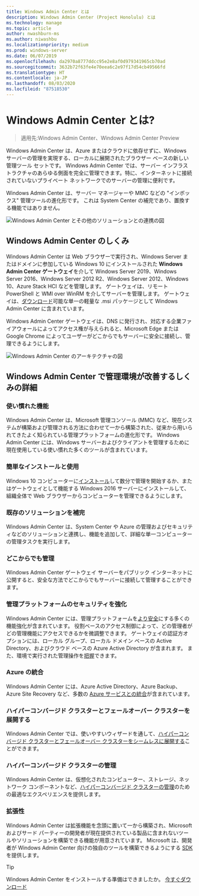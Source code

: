 ```yaml
---
title: Windows Admin Center とは
description: Windows Admin Center (Project Honolulu) とは
ms.technology: manage
ms.topic: article
author: nwashburn-ms
ms.author: niwashbu
ms.localizationpriority: medium
ms.prod: windows-server
ms.date: 06/07/2019
ms.openlocfilehash: da2970a8777ddcc95e2e8af0d979341965cb70ad
ms.sourcegitcommit: 3632b72f63fe4e70eea6c2e97f17d54cb49566fd
ms.translationtype: HT
ms.contentlocale: ja-JP
ms.lasthandoff: 08/03/2020
ms.locfileid: "87518530"
---
```

# <a name="what-is-windows-admin-center"></a>Windows Admin Center とは?

> 適用先:Windows Admin Center、Windows Admin Center Preview

Windows Admin Center は、Azure またはクラウドに依存せずに、Windows サーバーの管理を実現する、ローカルに展開されたブラウザー ベースの新しい管理ツール セットです。 Windows Admin Center では、サーバー インフラストラクチャのあらゆる側面を完全に管理できます。特に、インターネットに接続されていないプライベート ネットワークでのサーバーの管理に便利です。

Windows Admin Center は、サーバー マネージャーや MMC などの "インボックス" 管理ツールの進化形です。 これは System Center の補完であり、置換する機能ではありません。

![Windows Admin Center とその他のソリューションとの連携の図](../media/wac-complements.png)

## <a name="how-does-windows-admin-center-work"></a>Windows Admin Center のしくみ

Windows Admin Center は Web ブラウザーで実行され、Windows Server またはドメインに参加している Windows 10 にインストールされた **Windows Admin Center ゲートウェイ**を介して Windows Server 2019、Windows Server 2016、Windows Server 2012 R2、Windows Server 2012、Windows 10、Azure Stack HCI などを管理します。 ゲートウェイは、リモート PowerShell と WMI over WinRM を介してサーバーを管理します。 ゲートウェイは、[ダウンロード](https://aka.ms/windowsadmincenter)可能な単一の軽量な .msi パッケージとして Windows Admin Center に含まれています。

Windows Admin Center ゲートウェイは、DNS に発行され、対応する企業ファイアウォールによってアクセス権が与えられると、Microsoft Edge または Google Chrome によってユーザーがどこからでもサーバーに安全に接続し、管理できるようにします。

![Windows Admin Center のアーキテクチャの図](../media/architecture.png)

## <a name="learn-how-windows-admin-center-improves-your-management-environment"></a>Windows Admin Center で管理環境が改善するしくみの詳細

### <a name="familiar-functionality"></a>**使い慣れた機能**

Windows Admin Center は、Microsoft 管理コンソール (MMC) など、現在システムが構築および管理される方法に合わせて一から構築された、従来から用いられてきたよく知られている管理プラットフォームの進化形です。 Windows Admin Center には、Windows サーバーおよびクライアントを管理するために現在使用している使い慣れた多くのツールが含まれています。

### <a name="easy-to-install-and-use"></a>**簡単なインストールと使用**

Windows 10 コンピューターに[インストール](../deploy/install.md)して数分で管理を開始するか、またはゲートウェイとして機能する Windows 2016 サーバーにインストールして、組織全体で Web ブラウザーからコンピューターを管理できるようにします。

### <a name="complements-existing-solutions"></a>**既存のソリューションを補完**

Windows Admin Center は、System Center や Azure の管理およびセキュリティなどのソリューションと連携し、機能を追加して、詳細な単一コンピューターの管理タスクを実行します。

### <a name="manage-from-anywhere"></a>**どこからでも管理**

Windows Admin Center ゲートウェイ サーバーをパブリック インターネットに公開すると、安全な方法でどこからでもサーバーに接続して管理することができます。

### <a name="enhanced-security-for-your-management-platform"></a>**管理プラットフォームのセキュリティを強化**

Windows Admin Center には、管理プラットフォームを[より安全](../plan/user-access-options.md)にする多くの機能強化が含まれています。 役割ベースのアクセス制御によって、どの管理者がどの管理機能にアクセスできるかを微調整できます。 ゲートウェイの認証方オプションには、ローカル グループ、ローカル ドメイン ベースの Active Directory、およびクラウド ベースの Azure Active Directory が含まれます。  また、環境で実行された管理操作を[把握](../use/logging.md)できます。

### <a name="azure-integration"></a>**Azure の統合**

Windows Admin Center には、Azure Active Directory、Azure Backup、Azure Site Recovery など、多数の [Azure サービスとの統合](../plan/azure-integration-options.md)が含まれています。

### <a name="deploy-hyper-converged-and-failover-clusters"></a>**ハイパーコンバージド クラスターとフェールオーバー クラスターを展開する**

Windows Admin Center では、使いやすいウィザードを通して、[ハイパーコンバージド クラスターとフェールオーバー クラスターをシームレスに展開する](../use/deploy-hyperconverged-infrastructure.md)ことができます。

### <a name="manage-hyper-converged-clusters"></a>**ハイパーコンバージド クラスターの管理**

Windows Admin Center は、仮想化されたコンピューター、ストレージ、ネットワーク コンポーネントなど、[ハイパーコンバージド クラスターの管理](../use/manage-hyper-converged.md)のための最適なエクスペリエンスを提供します。

### <a name="extensibility"></a>**拡張性**

Windows Admin Center は拡張機能を念頭に置いて一から構築され、Microsoft およびサード パーティーの開発者が現在提供されている製品に含まれないツールやソリューションを構築できる機能が用意されています。 Microsoft は、開発者が Windows Admin Center 向けの独自のツールを構築できるようにする [SDK](../extend/extensibility-overview.md) を提供します。

> [!Tip]
> Windows Admin Center をインストールする準備はできましたか。 [今すぐダウンロード](https://aka.ms/windowsadmincenter)
